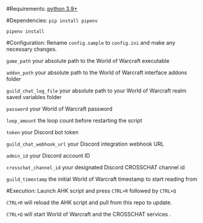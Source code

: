 #Requirements:
[python 3.9+](https://www.python.org/downloads/)

#Dependencies:
`pip install pipenv`

`pipenv install`

#Configuration:
Rename `config.sample` to `config.ini` and make any necessary changes.

`game_path` your absolute path to the World of Warcraft executable

`addon_path` your absolute path to the World of Warcraft interface addons folder

`guild_chat_log_file` your absolute path to your World of Warcraft realm saved variables folder

`password` your World of Warcraft password

`loop_amount` the loop count before restarting the script

`token` your Discord bot token

`guild_chat_webhook_url` your Discord integration webhook URL

`admin_id` your Discord account ID

`crosschat_channel_id` your designated Discord CROSSCHAT channel id

`guild_timestamp` the initial World of Warcraft timestamp to start reading from

#Execution:
Launch AHK script and press `CTRL+R` followed by `CTRL+Q`

`CTRL+R` will reload the AHK script and pull from this repo to update.

`CTRL+Q` will start World of Warcraft and the CROSSCHAT services .
